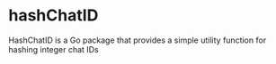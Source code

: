 # hashChatID
HashChatID is a Go package that provides a simple utility function for hashing integer chat IDs
